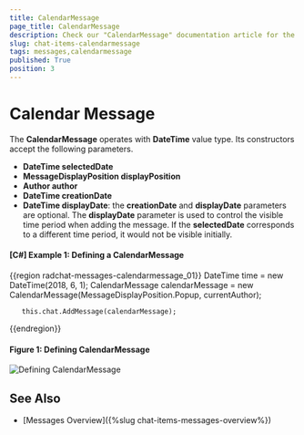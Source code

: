 ```yaml
---
title: CalendarMessage
page_title: CalendarMessage
description: Check our "CalendarMessage" documentation article for the RadChat WPF control.
slug: chat-items-calendarmessage
tags: messages,calendarmessage
published: True
position: 3
---
```


# Calendar Message

The __CalendarMessage__ operates with __DateTime__ value type. Its constructors accept the following parameters.

* __DateTime selectedDate__ 
* __MessageDisplayPosition displayPosition__ 
* __Author author__ 
* __DateTime creationDate__ 
* __DateTime displayDate__: the __creationDate__ and __displayDate__ parameters are optional. The __displayDate__ parameter is used to control the visible time period when adding the message. If the __selectedDate__ corresponds to a different time period, it would not be visible initially.

#### __[C#] Example 1: Defining a CalendarMessage__ 
{{region radchat-messages-calendarmessage_01}}
	   DateTime time = new DateTime(2018, 6, 1);
       CalendarMessage calendarMessage = new CalendarMessage(MessageDisplayPosition.Popup, currentAuthor);
            
       this.chat.AddMessage(calendarMessage);
{{endregion}}

#### __Figure 1: Defining CalendarMessage__
![Defining CalendarMessage](images/RadChat_Messages_Calendar_01.png)

## See Also

* [Messages Overview]({%slug chat-items-messages-overview%})